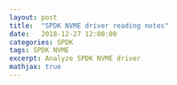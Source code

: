 ```yaml
---
layout: post
title:  "SPDK NVME driver reading notes"
date:   2018-12-27 12:00:00
categories: SPDK
tags: SPDK NVME
excerpt: Analyze SPDK NVME driver
mathjax: true
---
```

